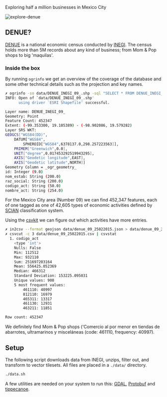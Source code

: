 Exploring half a million businesses in Mexico City

![explore-denue](https://raw.githubusercontent.com/mapbox/analysis-demos/denue/denue/denue.gif)

## DENUE?

[DENUE](http://busca.datos.gob.mx/#!/conjuntos/directorio-estadistico-nacional-de-unidades-economicas-denue-por-entidad-federativa/) is a national economic census conducted by [INEGI](https://en.wikipedia.org/wiki/INEGI). The census holds more than 5M records about any kind of business; from Mom & Pop shops to big 'maquilas'.

### Inside the box

By running `ogrinfo` we get an overview of the coverage of the database and some other technical details such as the projection and key names.

```bash
✗ ogrinfo -so data/DENUE_INEGI_09_.shp -sql "SELECT * FROM DENUE_INEGI_09_"
INFO: Open of `data/DENUE_INEGI_09_.shp'
      using driver `ESRI Shapefile' successful.

Layer name: DENUE_INEGI_09_
Geometry: Point
Feature Count: 452347
Extent: (-99.353300, 19.105389) - (-98.902086, 19.579282)
Layer SRS WKT:
GEOGCS["WGS84(DD)",
    DATUM["WGS84",
        SPHEROID["WGS84",6378137.0,298.257223563]],
    PRIMEM["Greenwich",0.0],
    UNIT["degree",0.017453292519943295],
    AXIS["Geodetic longitude",EAST],
    AXIS["Geodetic latitude",NORTH]]
Geometry Column = _ogr_geometry_
id: Integer (9.0)
nom_estab: String (200.0)
raz_social: String (200.0)
codigo_act: String (50.0)
nombre_act: String (254.0)
```

For the Mexico City area (Number 09) we can find 452,347 features, each of one tagged as one of 42,605 types of economic activities defined by [SCIAN](http://www3.inegi.org.mx/sistemas/SCIAN/scian.aspx) classification system.

Using the [csvkit](http://csvkit.readthedocs.org/en/0.9.1/) we can figure out which activities have more entries.

```bash
✗ in2csv --format geojson data/denue_09_25022015.json > data/denue_09_25022015.csv
✗ csvcut -c 3 data/denue_09_25022015.csv | csvstat
  1. codigo_act
	<type 'int'>
	Nulls: False
	Min: 112512
	Max: 932110
	Sum: 251697203164
	Mean: 556425.052369
	Median: 466312
	Standard Deviation: 153225.095031
	Unique values: 908
	5 most frequent values:
		461110:	40997
		812110:	16979
		465311:	13317
		461130:	12931
		463211:	11851

Row count: 452347
```

We definitely find Mom & Pop shops ('Comercio al por menor en tiendas de abarrotes, ultramarinos y misceláneas (code: 461110, frequency: 40997).

## Setup

The following script downloads data from INEGI, unzips, filter out, and transform to vector tilesets. All files are placed in a `./data/` directory.

```bash
./data.sh
```

A few utilities are needed on your system to run this: [GDAL](https://wiki.ubuntu.com/UbuntuGIS), [Protobuf](https://github.com/google/protobuf/blob/master/src/README.md) and [tippecanoe](https://github.com/mapbox/tippecanoe).
